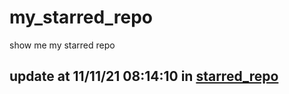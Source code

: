 # my_starred_repo
show me my starred repo

update at 11/11/21 08:14:10 in [starred_repo](./index.html)
---

